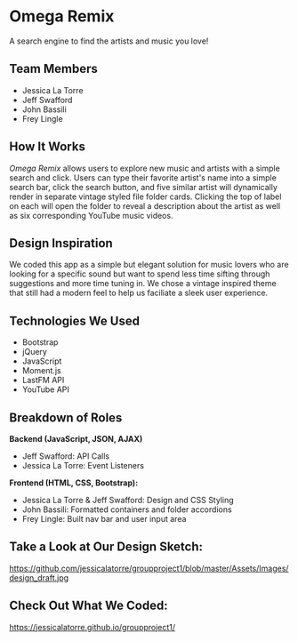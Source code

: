 # Omega Remix
A search engine to find the artists and music you love!

## Team Members
- Jessica La Torre
- Jeff Swafford
- John Bassili
- Frey Lingle

## How It Works
*Omega Remix* allows users to explore new music and artists with a simple search and click. Users can type their favorite artist's name into a simple search bar, click the search button, and five similar artist will dynamically render in separate vintage styled file folder cards. Clicking the top of label on each will open the folder to reveal a description about the artist as well as six corresponding YouTube music videos.

## Design Inspiration
We coded this app as a simple but elegant solution for music lovers who are looking for a specific sound but want to spend less time sifting through suggestions and more time tuning in. We chose a vintage inspired theme that still had a modern feel to help us faciliate a sleek user experience.

## Technologies We Used
- Bootstrap
- jQuery
- JavaScript
- Moment.js
- LastFM API
- YouTube API

## Breakdown of Roles
**Backend (JavaScript, JSON, AJAX)**
- Jeff Swafford: API Calls
- Jessica La Torre: Event Listeners
  
**Frontend (HTML, CSS, Bootstrap):**
- Jessica La Torre & Jeff Swafford: Design and CSS Styling
- John Bassili: Formatted containers and folder accordions
- Frey Lingle: Built nav bar and user input area

## Take a Look at Our Design Sketch:
https://github.com/jessicalatorre/groupproject1/blob/master/Assets/Images/design_draft.jpg

## Check Out What We Coded:
https://jessicalatorre.github.io/groupproject1/
